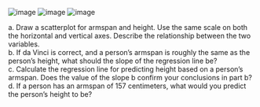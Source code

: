![image](https://github.com/user-attachments/assets/22572fb6-ae1c-47b1-b166-ec5951820a9e) ![image](https://github.com/user-attachments/assets/c1c5e8c4-b7a0-44dc-a992-c2c3df971968)
![image](https://github.com/user-attachments/assets/dfb9a939-6d57-4668-99f0-c5b2fa1e0a52)

a. Draw a scatterplot for armspan and height. Use the same scale on both the horizontal and vertical axes. Describe the relationship between the two variables.  
b. If da Vinci is correct, and a person’s armspan is roughly the same as the person’s height, what should the slope of the regression line be?  
c. Calculate the regression line for predicting height based on a person’s armspan. Does the value of the slope b confirm your conclusions in part b?  
d. If a person has an armspan of 157 centimeters, what would you predict the person’s height to be?  
